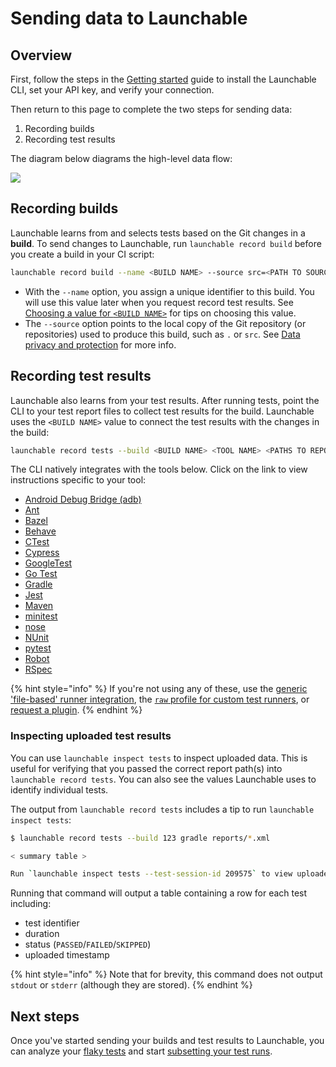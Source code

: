 # Sending data to Launchable

## Overview

First, follow the steps in the [Getting started](../getting-started/) guide to install the Launchable CLI, set your API key, and verify your connection.

Then return to this page to complete the two steps for sending data:

1. Recording builds
2. Recording test results

The diagram below diagrams the high-level data flow:

![](../.gitbook/assets/sending-data-diagram.png)

## Recording builds

Launchable learns from and selects tests based on the Git changes in a **build**. To send changes to Launchable, run `launchable record build` before you create a build in your CI script:

```bash
launchable record build --name <BUILD NAME> --source src=<PATH TO SOURCE>
```

* With the `--name` option, you assign a unique identifier to this build. You will use this value later when you request record test results. See [Choosing a value for `<BUILD NAME>`](choosing-a-value-for-build-name.md) for tips on choosing this value.
* The `--source` option points to the local copy of the Git repository (or repositories) used to produce this build, such as `.` or `src`. See [Data privacy and protection](../policies/data-privacy-and-protection/) for more info.

## Recording test results

Launchable also learns from your test results. After running tests, point the CLI to your test report files to collect test results for the build. Launchable uses the `<BUILD NAME>` value to connect the test results with the changes in the build:

```bash
launchable record tests --build <BUILD NAME> <TOOL NAME> <PATHS TO REPORT FILES>
```

The CLI natively integrates with the tools below. Click on the link to view instructions specific to your tool:

* [Android Debug Bridge (adb)](../resources/integrations/adb.md)
* [Ant](../resources/integrations/ant.md#recording-test-results)
* [Bazel](../resources/integrations/bazel.md#recording-test-results)
* [Behave](../resources/integrations/behave.md#recording-test-results)
* [CTest](../resources/integrations/ctest.md#recording-test-results)
* [Cypress](../resources/integrations/cypress.md#recording-test-results)
* [GoogleTest](../resources/integrations/googletest.md#recording-test-results)
* [Go Test](../resources/integrations/go-test.md#recording-test-results)
* [Gradle](../resources/integrations/gradle.md#recording-test-results)
* [Jest](../resources/integrations/jest.md#recording-test-results)
* [Maven](../resources/integrations/maven.md#recording-test-results)
* [minitest](../resources/integrations/minitest.md#recording-test-results)
* [nose](../resources/integrations/nose.md#recording-test-results)
* [NUnit](../resources/integrations/nunit.md#recording-test-results)
* [pytest](../resources/integrations/pytest.md#recording-test-results)
* [Robot](../resources/integrations/robot.md#recording-test-results)
* [RSpec](../resources/integrations/rspec.md#recording-test-results)

{% hint style="info" %}
If you're not using any of these, use the [generic 'file-based' runner integration](using-the-generic-file-based-runner-integration.md), the [`raw` profile for custom test runners](../resources/integrations/raw.md), or [request a plugin](mailto:support@launchableinc.com?subject=Request%20a%20plugin).
{% endhint %}

### Inspecting uploaded test results

You can use `launchable inspect tests` to inspect uploaded data. This is useful for verifying that you passed the correct report path(s) into `launchable record tests`. You can also see the values Launchable uses to identify individual tests.

The output from `launchable record tests` includes a tip to run `launchable inspect tests`:

```bash
$ launchable record tests --build 123 gradle reports/*.xml

< summary table >

Run `launchable inspect tests --test-session-id 209575` to view uploaded test results
```

Running that command will output a table containing a row for each test including:

* test identifier
* duration
* status (`PASSED`/`FAILED`/`SKIPPED`)
* uploaded timestamp

{% hint style="info" %}
Note that for brevity, this command does not output `stdout` or `stderr` (although they are stored).
{% endhint %}

## Next steps

Once you've started sending your builds and test results to Launchable, you can analyze your [flaky tests](../insights/flaky-tests.md) and start [subsetting your test runs](../actions/predictive-test-selection/subsetting-your-test-runs.md).
